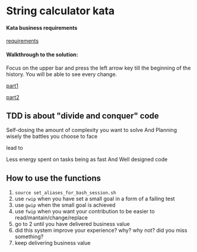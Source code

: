 # String calculator kata
#### Kata business requirements
[requirements](https://kata-log.rocks/string-calculator-kata)

#### Walkthrough to the solution:
Focus on the upper bar and press the left arrow key till the beginning of the history. You will be able to see every change.

[part1](https://github.githistory.xyz/LauLlobet/stringCalculator/blob/history-1/history/history.ts)

[part2](https://github.githistory.xyz/LauLlobet/stringCalculator/blob/history-2/history/history.ts)

## TDD is about "divide and conquer" code

Self-dosing the amount of complexity you want to solve And Planning wisely the battles you choose to face
 
lead to

Less energy spent on tasks being as fast And Well designed code


## How to use the functions

1) `source set_aliases_for_bash_session.sh`
2) use `rwip` when you have set a small goal in a form of a failing test
3) use `gwip` when the small goal is achieved
4) use `fwip` when you want your contribution to be easier to read/mantain/change/replace
5) go to 2 until you have delivered business value
6) did this system improve your experience? why? why not? did you miss something?
7) keep delivering business value


